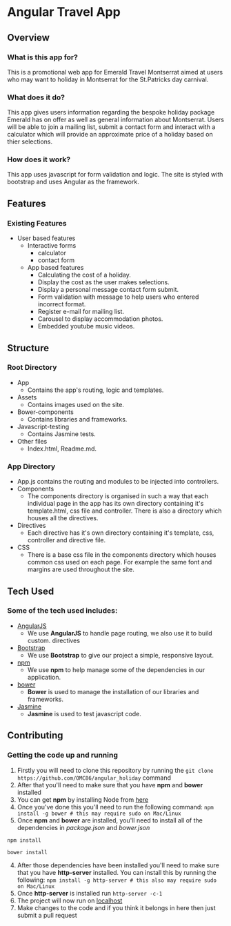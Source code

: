 # Angular Travel App

## Overview

### What is this app for?

This is a promotional web app for Emerald Travel Montserrat aimed at users who may want to holiday in Montserrat for the St.Patricks day carnival.  

### What does it do?

This app gives users information regarding the bespoke holiday package Emerald has on offer as well as general information about Montserrat. Users will be able to join a mailing list, submit a contact form and interact with a calculator which will provide an approximate price of a holiday based on thier selections.

### How does it work?

This app uses javascript for form validation and logic. The site is styled with bootstrap and uses Angular as the framework.

## Features

### Existing Features
- User based features
  - Interactive forms
    - calculator
    - contact form
  - App based features
    - Calculating the cost of a holiday.
    - Display the cost as the user makes selections.
    - Display a personal message contact form submit.
    - Form validation with message to help users who entered incorrect format.
    - Register e-mail for mailing list.
    - Carousel to display accommodation photos.
    - Embedded youtube music videos.


## Structure

### Root Directory
- App
  - Contains the app's routing, logic and templates.
- Assets
  - Contains images used on the site.
- Bower-components
  - Contains libraries and frameworks.
- Javascript-testing
  - Contains Jasmine tests.
- Other files
  - Index.html, Readme.md.

### App Directory
- App.js contains the routing and modules to be injected into controllers.
- Components
  - The components directory is organised in such a way that each individual page in the app has its own directory containing it's template.html, css file and controller. There is also a directory which houses all the directives.
- Directives
  - Each directive has it's own directory containing it's template, css, controller and directive file.
- CSS
  - There is a base css file in the components directory which houses common css used on each page. For example the same font and margins are used throughout the site. 


## Tech Used

### Some of the tech used includes:

- [AngularJS](https://angularjs.org/)
    - We use **AngularJS** to handle page routing, we also use it to build custom. directives
- [Bootstrap](http://getbootstrap.com/)
    - We use **Bootstrap** to give our project a simple, responsive layout.
- [npm](https://www.npmjs.com/)
    - We use **npm** to help manage some of the dependencies in our application.
- [bower](https://bower.io/)
    - **Bower** is used to manage the installation of our libraries and frameworks.
- [Jasmine](https://jasmine.github.io/)
    - **Jasmine** is used to test javascript code.


## Contributing

### Getting the code up and running

1. Firstly you will need to clone this repository by running the ```git clone https://github.com/OMC86/angular_holiday``` command
2. After that you'll need to make sure that you have **npm** and **bower** installed
  1. You can get **npm** by installing Node from [here](https://nodejs.org/en/)
  2. Once you've done this you'll need to run the following command:
     `npm install -g bower # this may require sudo on Mac/Linux`
3. Once **npm** and **bower** are installed, you'll need to install all of the dependencies in *package.json* and *bower.json*
  ```
  npm install
 
  bower install
  ```
4. After those dependencies have been installed you'll need to make sure that you have **http-server** installed. You can install this by running the following: ```npm install -g http-server # this also may require sudo on Mac/Linux```
5. Once **http-server** is installed run ```http-server -c-1```
6. The project will now run on [localhost](http://127.0.0.1:8080)
7. Make changes to the code and if you think it belongs in here then just submit a pull request